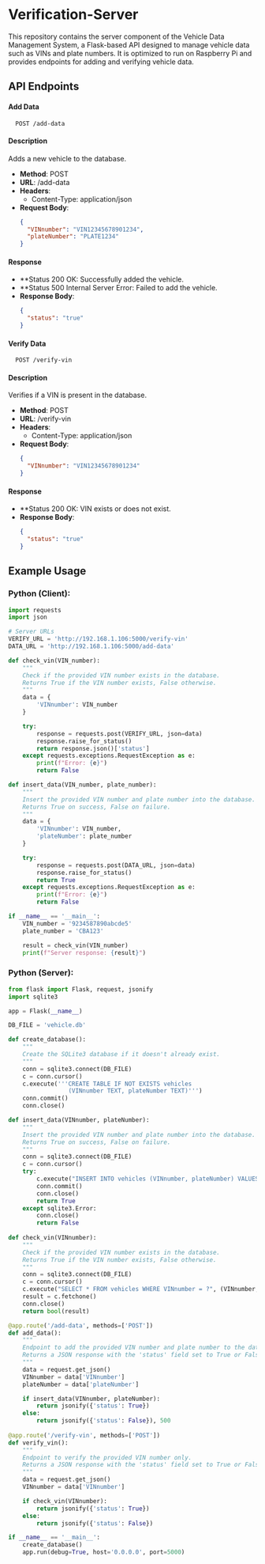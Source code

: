 # Verification-Server
This repository contains the server component of the Vehicle Data Management System, a Flask-based API designed to manage vehicle data such as VINs and plate numbers. It is optimized to run on Raspberry Pi and provides endpoints for adding and verifying vehicle data.

## API Endpoints

#### Add Data
```http
  POST /add-data
```
#### Description
Adds a new vehicle to the database.
- **Method**: POST
- **URL**: /add-data
- **Headers**:
  - Content-Type: application/json
- **Request Body**:
  ```json
  {
    "VINnumber": "VIN12345678901234",
    "plateNumber": "PLATE1234"
  }
#### Response
- **Status 200 OK: Successfully added the vehicle.
- **Status 500 Internal Server Error: Failed to add the vehicle.
- **Response Body**:
  ```json
  {
    "status": "true"
  }

#### Verify Data
```http
  POST /verify-vin
```
#### Description
Verifies if a VIN is present in the database.
- **Method**: POST
- **URL**: /verify-vin
- **Headers**:
  - Content-Type: application/json
- **Request Body**:
  ```json
  {
    "VINnumber": "VIN12345678901234"
  }
#### Response
- **Status 200 OK: VIN exists or does not exist.
- **Response Body**:
  ```json
  {
    "status": "true"
  }

## Example Usage

### Python (Client):
```python
import requests
import json

# Server URLs
VERIFY_URL = 'http://192.168.1.106:5000/verify-vin'
DATA_URL = 'http://192.168.1.106:5000/add-data'

def check_vin(VIN_number):
    """
    Check if the provided VIN number exists in the database.
    Returns True if the VIN number exists, False otherwise.
    """
    data = {
        'VINnumber': VIN_number
    }

    try:
        response = requests.post(VERIFY_URL, json=data)
        response.raise_for_status()
        return response.json()['status']
    except requests.exceptions.RequestException as e:
        print(f"Error: {e}")
        return False

def insert_data(VIN_number, plate_number):
    """
    Insert the provided VIN number and plate number into the database.
    Returns True on success, False on failure.
    """
    data = {
        'VINnumber': VIN_number,
        'plateNumber': plate_number
    }

    try:
        response = requests.post(DATA_URL, json=data)
        response.raise_for_status()
        return True
    except requests.exceptions.RequestException as e:
        print(f"Error: {e}")
        return False

if __name__ == '__main__':
    VIN_number = '9234587890abcde5'
    plate_number = 'CBA123'

    result = check_vin(VIN_number)
    print(f"Server response: {result}")
```

### Python (Server):
```python
from flask import Flask, request, jsonify
import sqlite3

app = Flask(__name__)

DB_FILE = 'vehicle.db'

def create_database():
    """
    Create the SQLite3 database if it doesn't already exist.
    """
    conn = sqlite3.connect(DB_FILE)
    c = conn.cursor()
    c.execute('''CREATE TABLE IF NOT EXISTS vehicles
                 (VINnumber TEXT, plateNumber TEXT)''')
    conn.commit()
    conn.close()

def insert_data(VINnumber, plateNumber):
    """
    Insert the provided VIN number and plate number into the database.
    Returns True on success, False on failure.
    """
    conn = sqlite3.connect(DB_FILE)
    c = conn.cursor()
    try:
        c.execute("INSERT INTO vehicles (VINnumber, plateNumber) VALUES (?, ?)", (VINnumber, plateNumber))
        conn.commit()
        conn.close()
        return True
    except sqlite3.Error:
        conn.close()
        return False
    
def check_vin(VINnumber):
    """
    Check if the provided VIN number exists in the database.
    Returns True if the VIN number exists, False otherwise.
    """
    conn = sqlite3.connect(DB_FILE)
    c = conn.cursor()
    c.execute("SELECT * FROM vehicles WHERE VINnumber = ?", (VINnumber,))
    result = c.fetchone()
    conn.close()
    return bool(result)

@app.route('/add-data', methods=['POST'])
def add_data():
    """
    Endpoint to add the provided VIN number and plate number to the database.
    Returns a JSON response with the 'status' field set to True or False.
    """
    data = request.get_json()
    VINnumber = data['VINnumber']
    plateNumber = data['plateNumber']

    if insert_data(VINnumber, plateNumber):
        return jsonify({'status': True})
    else:
        return jsonify({'status': False}), 500
    
@app.route('/verify-vin', methods=['POST'])
def verify_vin():
    """
    Endpoint to verify the provided VIN number only.
    Returns a JSON response with the 'status' field set to True or False.
    """
    data = request.get_json()
    VINnumber = data['VINnumber']

    if check_vin(VINnumber):
        return jsonify({'status': True})
    else:
        return jsonify({'status': False})

if __name__ == '__main__':
    create_database()
    app.run(debug=True, host='0.0.0.0', port=5000)
```
